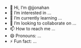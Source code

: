 - 👋 Hi, I’m @jjonahan
- 👀 I’m interested in ...
- 🌱 I’m currently learning ...
- 💞️ I’m looking to collaborate on ...
- 📫 How to reach me ...
- 😄 Pronouns: ...
- ⚡ Fun fact: ...

<!---
jjonahan/jjonahan is a ✨ special ✨ repository because its `README.md` (this file) appears on your GitHub profile.
You can click the Preview link to take a look at your changes.
--->
